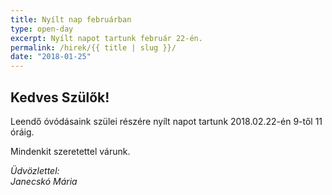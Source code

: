 ```yaml
---
title: Nyílt nap februárban
type: open-day
excerpt: Nyílt napot tartunk február 22-én.
permalink: /hirek/{{ title | slug }}/
date: "2018-01-25"
---
```


## Kedves Szülők!

Leendő óvódásaink szülei részére nyílt napot tartunk 2018.02.22-én 9-től 11 óráig.

Mindenkit szeretettel várunk.

*Üdvözlettel:*<br>
*Janecskó Mária*